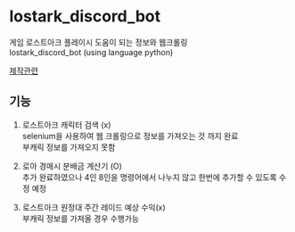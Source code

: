 # lostark_discord_bot
게임 로스트아크 플레이시 도움이 되는 정보와 웹크롤링<br>
lostark_discord_bot (using  language python)

[제작관련](https://zinc-mole-8c6.notion.site/Discord-bot-making-0e425757100446909df9714a9a8d7ab4)

## 기능
1. 로스트아크 캐릭터 검색 (x)  
selenium을 사용하여 웹 크롤링으로 정보를 가져오는 것 까지 완료  
부캐릭 정보를 가져오지 못함  

2. 로아 경매시 분배금 계산기 (O)  
추가 완료하였으나 4인 8인을 명령어에서 나누지 않고 한번에 추가할 수 있도록 수정 예정
  
3. 로스트아크 원정대 주간 레이드 예상 수익(x)  
부캐릭 정보를 가져올 경우 수행가능
